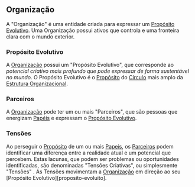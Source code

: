 ## Organização

A "Organização" é uma entidade criada para expressar um [Propósito Evolutivo][proposito-evolutivo]. Uma Organização possui ativos que controla e uma fronteira clara com o mundo exterior.

### Propósito Evolutivo
A [Organização][organizacao] possui um "Propósito Evolutivo", que corresponde ao *potencial criativo mais profundo que pode expressar de forma sustentável no mundo*. O Propósito Evolutivo é o [Propósito][papeis] do [Círculo][circulos] mais amplo da [Estrutura Organizacional][estrutura-organizacional].

### Parceiros
A [Organização][organizacao] pode ter um ou mais "Parceiros", que são pessoas que energizam [Papéis][papeis] e expressam o [Propósito Evolutivo][proposito-evolutivo].

### Tensões
Ao perseguir o [Propósito][papeis] de um ou mais [Papeis][papeis], os [Parceiros][parceiros] podem identificar uma diferença entre a realidade atual e um potencial que percebem. Estas lacunas, que podem ser problemas ou oportunidades identificadas, são denominadas "Tensões Criativas", ou simplesmente "Tensões" . As Tensões movimentam a [Organização][organizacao] em direção ao seu [Propósito Evolutivo][proposito-evoluito].

[organizacao]: #organizacao
[proposito-evolutivo]: #proposito-evolutivo
[parceiros]: #parceiros

[circulos]: estrutura-organizacional.md#circulos
[papeis]: estrutura-organizacional.md#papeis
[estrutura-organizacional]: estrutura-organizacional.md
